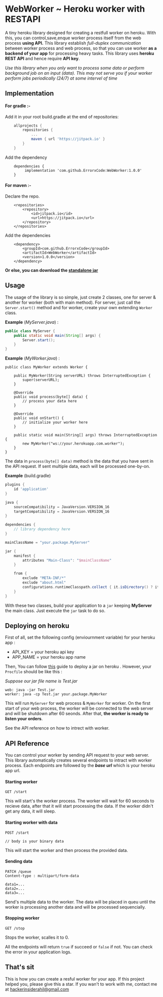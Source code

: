 # WebWorker ~ Heroku worker with RESTAPI

A tiny heroku library designed for creating a restfull worker on heroku. With this, you can control,save,enque worker process itself from the web process **using API.** This library establish *full-duplex communication* between worker process and web process, so that you can use worker **as a backend of your app** for processing heavy tasks. This library uses **heroku REST API** and hence require **API key**.

*Use this library when you only want to process some data or perform background job on an input (data). This may not serve you if your worker perform jobs periodically (24/7) at some intervel of time*



## Implementation

#### For gradle :-

Add it in your root build.gradle at the end of repositories:

```groovy
	allprojects {
		repositories {
			...
			maven { url 'https://jitpack.io' }
		}
	}
```

Add the dependency

```gr
	dependencies {
	     implementation 'com.github.ErrorxCode:WebWorker:1.0.0'
	}
```

#### For maven :-

Declare the repo.

```markup
	<repositories>
		<repository>
		    <id>jitpack.io</id>
		    <url>https://jitpack.io</url>
		</repository>
	</repositories>
```

Add the dependencies

```markup
	<dependency>
	    <groupId>com.github.ErrorxCode</groupId>
	    <artifactId>WebWorker</artifactId>
	    <version>1.0.0</version>
	</dependency>
```



**Or else, you can download the [standalone jar](https://github.com/ErrorxCode/WebWorker/releases/download/test2/WebWorker.jar)**

## Usage

The usage of the library is so simple, just create 2 classes, one for server & another for worker (both with main method). For server, just call the `Server.start()` method and for worker, create your own extending `Worker` class.

**Example** (*MyServer.java*) :

```java
public class MyServer {
    public static void main(String[] args) {
        Server.start();
    }
}
```

**Example** (*MyWorker.java*) :

```
public class MyWorker extends Worker {
    
    public MyWorker(String serverURL) throws InterruptedException {
        super(serverURL);
    }

    @Override
    public void process(byte[] data) {
        // process your data here
    }

    @Override
    public void onStart() {
        // initialize your worker here
    }

    public static void main(String[] args) throws InterruptedException {
        new MyWorker("ws://your.herokuapp.com.worker");
    }
}
```

The data in `process(byte[] data)` method is the data that you have sent in the API request. If sent multiple data, each will be processed one-by-on.

**Example** (build.gradle)

```groovy
plugins {
    id 'application'
}

java {
    sourceCompatibility = JavaVersion.VERSION_16
    targetCompatibility = JavaVersion.VERSION_16
}

dependencies {
    // library dependency here
}

mainClassName = "your.package.MyServer"

jar {
    manifest {
        attributes "Main-Class": "$mainClassName"
    }

    from {
        exclude "META-INF/*"
        exclude "about.html"
        configurations.runtimeClasspath.collect { it.isDirectory() ? it : zipTree(it) }
    }
}
```

With these two classes, build your application to a `jar` keeping **MyServer** the main class. Just execute the `jar` task to do so.



## Deploying on heroku

First of all, set the following config (enviournment variable) for your heroku app :

- API_KEY = your heroku api key
- APP_NAME = your heroku app name

Then, You can follow [this](https://devcenter.heroku.com/articles/deploying-executable-jar-files) guide to deploy a jar on heroku . However, your `Procfile` should be like this :

*Suppose our jar file name is Test.jar*

```
web: java -jar Test.jar
worker: java -cp Test.jar your.package.MyWorker
```

This will run `MyServer` for web process & `MyWorker` for worker. On the first start of your web process, the worker will be connected to the web server and will be shutdown after 60 seonds. After that, **the worker is ready to listen your orders**.

See the API reference on how to intrect with worker.



## API Reference

You can control your worker by sending API request to your web server. This library automatically creates several endpoints to intract with worker process. Each endpoints are followed by the ***base url*** which is your heroku app url.

#### Starting worker

```http
GET /start
```

This will start's the worker process. The worker will wait for 60 seconds to recieve data, after that it will start processing the data. If the worker didn't get any data, it will sleep.

#### Starting worker with data

```http
POST /start

// body is your binary data
```

This will start the worker and then process the provided data.



#### Sending data

```http
PATCH /queue
Content-type : multipart/form-data

data1=...
data2=...
data3=...
```

Send's multiple data to the worker. The data will be placed in queu until the worker is processing another data and will be processed sequencially.



#### Stopping worker

```http
GET /stop
```

Stops the worker, scalles it to 0.



All the endpoints will return `true` if succeed or `false` if not. You can check the error in your application logs.



## That's sit

This is how you can create a resful worker for your app. If this project helped you, please give this a star. If you wan't to work with me, contact me at hackerinsiderahil@gmail.com
